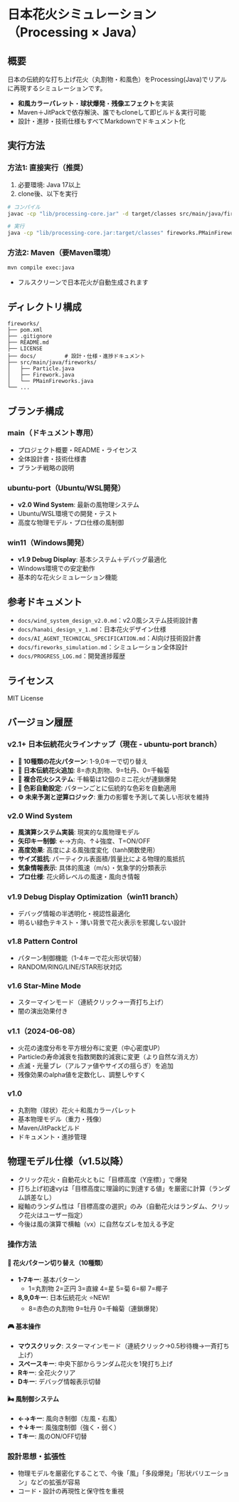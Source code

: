 # 日本花火シミュレーション（Processing × Java）

## 概要

日本の伝統的な打ち上げ花火（丸割物・和風色）をProcessing(Java)でリアルに再現するシミュレーションです。
- **和風カラーパレット**・**球状爆発**・**残像エフェクト**を実装
- Maven＋JitPackで依存解決、誰でもcloneして即ビルド＆実行可能
- 設計・進捗・技術仕様もすべてMarkdownでドキュメント化

## 実行方法

### 方法1: 直接実行（推奨）
1. 必要環境: Java 17以上
2. clone後、以下を実行

```bash
# コンパイル
javac -cp "lib/processing-core.jar" -d target/classes src/main/java/fireworks/*.java

# 実行
java -cp "lib/processing-core.jar:target/classes" fireworks.PMainFireworks
```

### 方法2: Maven（要Maven環境）
```bash
mvn compile exec:java
```

- フルスクリーンで日本花火が自動生成されます

## ディレクトリ構成

```
fireworks/
├── pom.xml
├── .gitignore
├── README.md
├── LICENSE
├── docs/         # 設計・仕様・進捗ドキュメント
├── src/main/java/fireworks/
│   ├── Particle.java
│   ├── Firework.java
│   └── PMainFireworks.java
└── ...
```

## ブランチ構成

### main（ドキュメント専用）
- プロジェクト概要・README・ライセンス
- 全体設計書・技術仕様書
- ブランチ戦略の説明

### ubuntu-port（Ubuntu/WSL開発）
- **v2.0 Wind System**: 最新の風物理システム
- Ubuntu/WSL環境での開発・テスト
- 高度な物理モデル・プロ仕様の風制御

### win11（Windows開発）
- **v1.9 Debug Display**: 基本システム＋デバッグ最適化
- Windows環境での安定動作
- 基本的な花火シミュレーション機能

## 参考ドキュメント
- `docs/wind_system_design_v2.0.md`：v2.0風システム技術設計書
- `docs/hanabi_design_v_1.md`：日本花火デザイン仕様
- `docs/AI_AGENT_TECHNICAL_SPECIFICATION.md`：AI向け技術設計書
- `docs/fireworks_simulation.md`：シミュレーション全体設計
- `docs/PROGRESS_LOG.md`：開発進捗履歴

## ライセンス
MIT License 

## バージョン履歴

### v2.1+ 日本伝統花火ラインナップ（現在 - ubuntu-port branch）
- **🎨 10種類の花火パターン**: 1-9,0キーで切り替え
- **🎯 日本伝統花火追加**: 8=赤丸割物、9=牡丹、0=千輪菊
- **🔄 複合花火システム**: 千輪菊は12個のミニ花火が連鎖爆発
- **🎨 色彩自動設定**: パターンごとに伝統的な色彩を自動適用
- **⚙️ 未来予測と逆算ロジック**: 重力の影響を予測して美しい形状を維持

### v2.0 Wind System
- **風演算システム実装**: 現実的な風物理モデル
- **矢印キー制御**: ←→方向、↑↓強度、T=ON/OFF
- **高度効果**: 高度による風強度変化（tanh関数使用）
- **サイズ抵抗**: パーティクル表面積/質量比による物理的風抵抗
- **気象情報表示**: 具体的風速（m/s）・気象学的分類表示
- **プロ仕様**: 花火師レベルの風速・風向き情報

### v1.9 Debug Display Optimization（win11 branch）
- デバッグ情報の半透明化・視認性最適化
- 明るい緑色テキスト・薄い背景で花火表示を邪魔しない設計

### v1.8 Pattern Control
- パターン制御機能（1-4キーで花火形状切替）
- RANDOM/RING/LINE/STAR形状対応

### v1.6 Star-Mine Mode
- スターマインモード（連続クリック→一斉打ち上げ）
- 闇の演出効果付き

### v1.1（2024-06-08）
- 火花の速度分布を平方根分布に変更（中心密度UP）
- Particleの寿命減衰を指数関数的減衰に変更（より自然な消え方）
- 点滅・光量ブレ（アルファ値やサイズの揺らぎ）を追加
- 残像効果のalpha値を定数化し、調整しやすく

### v1.0
- 丸割物（球状）花火＋和風カラーパレット
- 基本物理モデル（重力・残像）
- Maven/JitPackビルド
- ドキュメント・進捗管理

## 物理モデル仕様（v1.5以降）

- クリック花火・自動花火ともに「目標高度（Y座標）」で爆発
- 打ち上げ初速vyは「目標高度に理論的に到達する値」を厳密に計算（ランダム誤差なし）
- 縦軸のランダム性は「目標高度の選択」のみ（自動花火はランダム、クリック花火はユーザー指定）
- 今後は風の演算で横軸（vx）に自然なズレを加える予定

### 操作方法

#### 🎯 花火パターン切り替え（10種類）
- **1-7キー**: 基本パターン
  - 1=丸割物 2=正円 3=直線 4=星 5=菊 6=柳 7=椰子
- **8,9,0キー**: 日本伝統花火 ⭐NEW!
  - 8=赤色の丸割物 9=牡丹 0=千輪菊（連鎖爆発）

#### 🎮 基本操作
- **マウスクリック**: スターマインモード（連続クリック→0.5秒待機→一斉打ち上げ）
- **スペースキー**: 中央下部からランダム花火を1発打ち上げ
- **Rキー**: 全花火クリア
- **Dキー**: デバッグ情報表示切替

#### 🌬️ 風制御システム
- **←→キー**: 風向き制御（左風・右風）
- **↑↓キー**: 風強度制御（強く・弱く）
- **Tキー**: 風のON/OFF切替

### 設計思想・拡張性
- 物理モデルを厳密化することで、今後「風」「多段爆発」「形状バリエーション」などの拡張が容易
- コード・設計の再現性と保守性を重視 